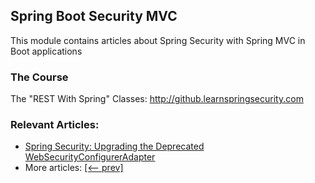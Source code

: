 ## Spring Boot Security MVC

This module contains articles about Spring Security with Spring MVC in Boot applications

### The Course
The "REST With Spring" Classes: http://github.learnspringsecurity.com

### Relevant Articles:

- [Spring Security: Upgrading the Deprecated WebSecurityConfigurerAdapter](https://www.baeldung.com/spring-deprecated-websecurityconfigureradapter)
- More articles: [[<-- prev]](/spring-security-modules/spring-security-web-boot-3)
